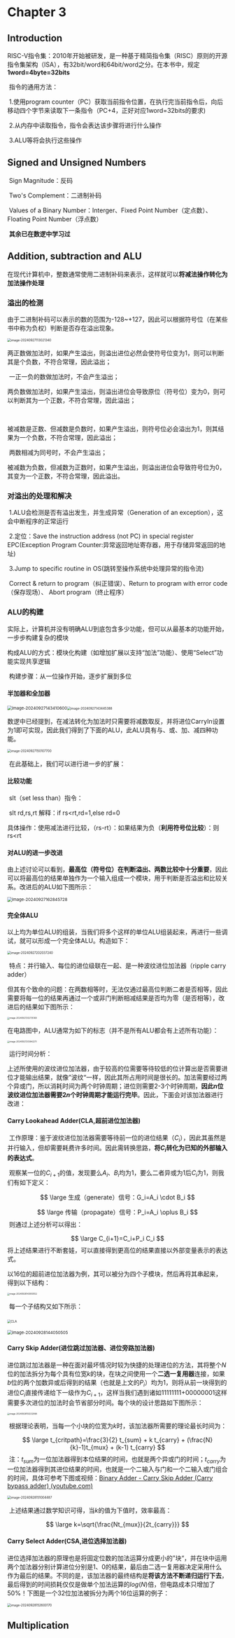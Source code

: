# Chapter 3

## Introduction

​		RISC-V指令集：2010年开始被研发，是一种基于精简指令集（RISC）原则的开源指令集架构（ISA），有32bit/word和64bit/word之分。在本书中，规定   **1word=4byte=32bits**

​		指令的通用方法：

​			1.使用program counter（PC）获取当前指令位置，在执行完当前指令后，向后移动四个字节来读取下一条指令（PC+4，正好对应1word=32bits的要求)

​			2.从内存中读取指令，指令会表达该步骤将进行什么操作

​			3.ALU等将会执行这些操作

## Signed and Unsigned Numbers

​		Sign Magnitude：反码

​		Two's Complement：二进制补码

​		Values of a Binary Number：Interger、Fixed Point Number（定点数）、Floating Point Number（浮点数）

​		**其余已在数逻中学习过**

## Addition, subtraction and ALU

​		在现代计算机中，整数通常使用二进制补码来表示，这样就可以**将减法操作转化为加法操作处理**

### 	溢出的检测

​			由于二进制补码可以表示的数的范围为-128~+127，因此可以根据符号位（在某些书中称为负权）判断是否存在溢出现象。

<img src="C:\Users\28067\AppData\Roaming\Typora\typora-user-images\image-20240927113021340.png" alt="image-20240927113021340" style="zoom:50%;" />

​			两正数做加法时，如果产生溢出，则溢出进位必然会使符号位变为1，则可以判断其是个负数，不符合常理，因此溢出；

​			一正一负的数做加法时，不会产生溢出；

​			两负数做加法时，如果产生溢出，则溢出进位会导致原位（符号位）变为0，则可以判断其为一个正数，不符合常理，因此溢出；

​			

​			被减数是正数、但减数是负数时，如果产生溢出，则符号位必会溢出为1，则其结果为一个负数，不符合常理，因此溢出；

​			两数相减为同号时，不会产生溢出；

​			被减数为负数，但减数为正数时，如果产生溢出，则溢出进位会导致符号位为0，其变为一个正数，不符合常理，因此溢出。

### 	对溢出的处理和解决

​			1.ALU会检测是否有溢出发生，并生成异常（Generation of an exception），这会中断程序的正常运行

​			2.定位：Save the instruction address (not PC) in special register EPC(Exception Program Counter:异常返回地址寄存器，用于存储异常返回的地址)

​			3.Jump to specific routine in OS(跳转至操作系统中处理异常的指令流)

​				Correct & return to program（纠正错误）、Return to program with error code （保存现场）、 Abort program（终止程序）

### 	ALU的构建

​			实际上，计算机并没有明确ALU到底包含多少功能，但可以从最基本的功能开始，一步步构建复杂的模块

​			构成ALU的方式：模块化构建（如增加扩展以支持“加法”功能）、使用“Select”功能实现共享逻辑

​			构建步骤：从一位操作开始，逐步扩展到多位

#### 			半加器和全加器

<img src="C:\Users\28067\AppData\Roaming\Typora\typora-user-images\image-20240927143410600.png" alt="image-20240927143410600" style="zoom: 67%;" /><img src="C:\Users\28067\AppData\Roaming\Typora\typora-user-images\image-20240927143445388.png" alt="image-20240927143445388" style="zoom: 50%;" />

​			数逻中已经提到，在减法转化为加法时只需要将减数取反，并将进位CarryIn设置为1即可实现，因此我们得到了下面的ALU，此ALU具有与、或、加、减四种功能。

<img src="C:\Users\28067\AppData\Roaming\Typora\typora-user-images\image-20240927150107700.png" alt="image-20240927150107700" style="zoom: 50%;" />

​			在此基础上，我们可以进行进一步的扩展：

#### 		比较功能

​			slt（set less than）指令：

​				slt rd,rs,rt 解释：if rs<rt,rd=1,else rd=0

​			具体操作：使用减法进行比较，（rs-rt）：如果结果为负（**利用符号位比较**）：则rs<rt

#### 		对ALU的进一步改进

​				由上述讨论可以看到，**最高位（符号位）在判断溢出、两数比较中十分重要**，因此可以将最高位的结果单独作为一个输入组成一个模块，用于判断是否溢出和比较关系。改进后的ALU如下图所示：

<img src="C:\Users\28067\AppData\Roaming\Typora\typora-user-images\image-20240927162845728.png" alt="image-20240927162845728" style="zoom:67%;" />

#### 		完全体ALU

​			以上均为单位ALU的组装，当我们将多个这样的单位ALU组装起来，再进行一些调试，就可以形成一个完全体ALU。构造如下：

<img src="C:\Users\28067\AppData\Roaming\Typora\typora-user-images\image-20240927202037240.png" alt="image-20240927202037240" style="zoom: 50%;" />

​			特点：并行输入、每位的进位级联在一起、是一种波纹进位加法器（ripple carry adder）

​			但其有个致命的问题：在两数相等时，无法仅通过最高位判断二者是否相等，因此需要将每一位的结果再通过一个或非门判断相减结果是否均为零（是否相等），改进后的结果如下图所示：

<img src="C:\Users\28067\AppData\Roaming\Typora\typora-user-images\image-20240927202735169.png" alt="image-20240927202735169" style="zoom: 33%;" />

​		在电路图中，ALU通常为如下的标志（并不是所有ALU都会有上述所有功能）：

<img src="C:\Users\28067\AppData\Roaming\Typora\typora-user-images\image-20240927203842211.png" alt="image-20240927203842211" style="zoom:33%;" />

​		运行时间分析：

​			上述所使用的波纹进位加法器，由于较高的位需要等待较低的位计算出是否需要进位才能输出结果，就像”波纹“一样，因此其所占用时间是很长的。加法需要经过两个异或门，所以消耗时间为两个时钟周期；进位则需要2-3个时钟周期，**因此n位波纹进位加法器需要$2n$个时钟周期才能运行完毕**。因此，下面会对该加法器进行改进：

#### 	Carry Lookahead Adder(CLA,超前进位加法器)

​		工作原理：鉴于波纹进位加法器需要等待前一位的进位结果（$C_i$），因此其虽然是并行输入，但却需要耗费许多时间。因此需转换思路，**将$C_i$转化为已知的外部输入的表达式**。

​		观察某一位的$C_{i+1}$的值，发现要么$A_i$、$B_i$均为1，要么二者异或为1后$C_i$为1，则我们有如下定义：

$$
\large 生成（generate）信号：G_i=A_i \cdot B_i
$$

$$
\large 传输（propagate）信号：P_i=A_i \oplus B_i
$$
​		则通过上述分析可以得出：

$$
\large C_{i+1}=C_i+P_i C_i
$$
​		将上述结果进行不断套娃，可以直接得到更高位的结果直接以外部变量表示的表达式。

​		以16位的超前进位加法器为例，其可以被分为四个子模块，然后再将其串起来，得到以下结构：

<img src="C:\Users\28067\AppData\Roaming\Typora\typora-user-images\image-20240928143950552.png" alt="image-20240928143950552" style="zoom:33%;" />

​		每一个子结构又如下所示：

​	<img src="https://img-blog.csdnimg.cn/be825dbc23da4e57a4289d34ba30a76d.png" alt="CLA" style="zoom:50%;" />

<img src="C:\Users\28067\AppData\Roaming\Typora\typora-user-images\image-20240928144050505.png" alt="image-20240928144050505" style="zoom:67%;" />

#### 	Carry Skip Adder(进位跳过加法器、进位旁路加法器)

​		进位跳过加法器是一种在面对最坏情况时较为快捷的处理进位的方法，其将整个$N$位的加法拆分为每个具有位宽$k$的块，在块之间使用一个**二选一复用器**连接，如果$b$位的两个加数异或后得到的结果（也就是上文的$P_i$）均为1，则将从前一块得到的进位$C_i$直接传递给下一级作为$C_{i+1}$，这样当我们遇到诸如11111111+00000001这样需要多次进位的加法时会节省部分时间。每个块的设计思路如下图所示：

<img src="C:\Users\28067\AppData\Roaming\Typora\typora-user-images\image-20240928150232998.png" alt="image-20240928150232998" style="zoom: 33%;" />

​		根据理论表明，当每一个小块的位宽为$k$时，该加法器所需要的理论最长时间为：


$$
\large t_{critpath}=\frac{3}{2} t_{sum} + k t_{carry} + (\frac{N}{k}-1)t_{mux} +  (k-1) t_{carry}
$$
​		注：$t_{sum}$为一位加法器得到本位结果的时间，也就是两个异或门的时间；$t_{carry}$为一位加法器得到其进位结果的时间，也就是一个二输入与门和一个二输入或门组合的时间，具体可参考下图或视频：[Binary Adder - Carry Skip Adder (Carry bypass adder) (youtube.com)](https://www.youtube.com/watch?v=WmIFFhJYzO0&t=355s)

<img src="C:\Users\28067\AppData\Roaming\Typora\typora-user-images\image-20240928151004487.png" alt="image-20240928151004487" style="zoom:50%;" />

​		上述结果通过数学知识可得，当$k$的值为下值时，效率最高：

$$
\large k=\sqrt{\frac{Nt_{mux}}{2t_{carry}}}
$$

####	Carry Select Adder(CSA,进位选择加法器)

​		进位选择加法器的原理也是将固定位数的加法运算分成更小的”块“，并在块中运用两个加法器分别计算进位分别是1、0的结果，最后由二选一复用器决定采用什么作为最后的结果。不同的是，该加法器的最终结构是**将该方法不断递归运行下去**，最后得到的时间损耗仅仅是做单个加法运算的$log(N)$倍，但电路成本只增加了50%！下图是一个32位加法被拆分为两个16位运算的例子：

<img src="C:\Users\28067\AppData\Roaming\Typora\typora-user-images\image-20240928152600170.png" alt="image-20240928152600170" style="zoom:50%;" />

## Multiplication

